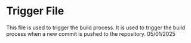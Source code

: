# Trigger File
This file is used to trigger the build process. It is used to trigger the build process when a new commit is pushed to the repository. 
05/01/2025
